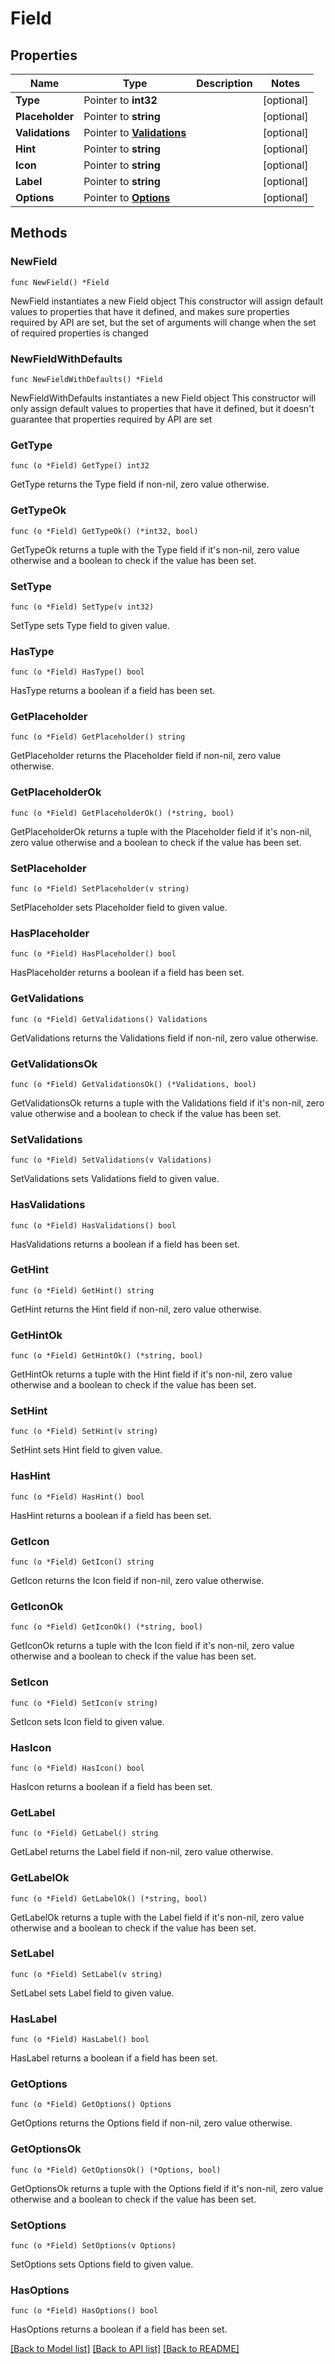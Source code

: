 # Field

## Properties

Name | Type | Description | Notes
------------ | ------------- | ------------- | -------------
**Type** | Pointer to **int32** |  | [optional] 
**Placeholder** | Pointer to **string** |  | [optional] 
**Validations** | Pointer to [**Validations**](Validations.md) |  | [optional] 
**Hint** | Pointer to **string** |  | [optional] 
**Icon** | Pointer to **string** |  | [optional] 
**Label** | Pointer to **string** |  | [optional] 
**Options** | Pointer to [**Options**](Options.md) |  | [optional] 

## Methods

### NewField

`func NewField() *Field`

NewField instantiates a new Field object
This constructor will assign default values to properties that have it defined,
and makes sure properties required by API are set, but the set of arguments
will change when the set of required properties is changed

### NewFieldWithDefaults

`func NewFieldWithDefaults() *Field`

NewFieldWithDefaults instantiates a new Field object
This constructor will only assign default values to properties that have it defined,
but it doesn't guarantee that properties required by API are set

### GetType

`func (o *Field) GetType() int32`

GetType returns the Type field if non-nil, zero value otherwise.

### GetTypeOk

`func (o *Field) GetTypeOk() (*int32, bool)`

GetTypeOk returns a tuple with the Type field if it's non-nil, zero value otherwise
and a boolean to check if the value has been set.

### SetType

`func (o *Field) SetType(v int32)`

SetType sets Type field to given value.

### HasType

`func (o *Field) HasType() bool`

HasType returns a boolean if a field has been set.

### GetPlaceholder

`func (o *Field) GetPlaceholder() string`

GetPlaceholder returns the Placeholder field if non-nil, zero value otherwise.

### GetPlaceholderOk

`func (o *Field) GetPlaceholderOk() (*string, bool)`

GetPlaceholderOk returns a tuple with the Placeholder field if it's non-nil, zero value otherwise
and a boolean to check if the value has been set.

### SetPlaceholder

`func (o *Field) SetPlaceholder(v string)`

SetPlaceholder sets Placeholder field to given value.

### HasPlaceholder

`func (o *Field) HasPlaceholder() bool`

HasPlaceholder returns a boolean if a field has been set.

### GetValidations

`func (o *Field) GetValidations() Validations`

GetValidations returns the Validations field if non-nil, zero value otherwise.

### GetValidationsOk

`func (o *Field) GetValidationsOk() (*Validations, bool)`

GetValidationsOk returns a tuple with the Validations field if it's non-nil, zero value otherwise
and a boolean to check if the value has been set.

### SetValidations

`func (o *Field) SetValidations(v Validations)`

SetValidations sets Validations field to given value.

### HasValidations

`func (o *Field) HasValidations() bool`

HasValidations returns a boolean if a field has been set.

### GetHint

`func (o *Field) GetHint() string`

GetHint returns the Hint field if non-nil, zero value otherwise.

### GetHintOk

`func (o *Field) GetHintOk() (*string, bool)`

GetHintOk returns a tuple with the Hint field if it's non-nil, zero value otherwise
and a boolean to check if the value has been set.

### SetHint

`func (o *Field) SetHint(v string)`

SetHint sets Hint field to given value.

### HasHint

`func (o *Field) HasHint() bool`

HasHint returns a boolean if a field has been set.

### GetIcon

`func (o *Field) GetIcon() string`

GetIcon returns the Icon field if non-nil, zero value otherwise.

### GetIconOk

`func (o *Field) GetIconOk() (*string, bool)`

GetIconOk returns a tuple with the Icon field if it's non-nil, zero value otherwise
and a boolean to check if the value has been set.

### SetIcon

`func (o *Field) SetIcon(v string)`

SetIcon sets Icon field to given value.

### HasIcon

`func (o *Field) HasIcon() bool`

HasIcon returns a boolean if a field has been set.

### GetLabel

`func (o *Field) GetLabel() string`

GetLabel returns the Label field if non-nil, zero value otherwise.

### GetLabelOk

`func (o *Field) GetLabelOk() (*string, bool)`

GetLabelOk returns a tuple with the Label field if it's non-nil, zero value otherwise
and a boolean to check if the value has been set.

### SetLabel

`func (o *Field) SetLabel(v string)`

SetLabel sets Label field to given value.

### HasLabel

`func (o *Field) HasLabel() bool`

HasLabel returns a boolean if a field has been set.

### GetOptions

`func (o *Field) GetOptions() Options`

GetOptions returns the Options field if non-nil, zero value otherwise.

### GetOptionsOk

`func (o *Field) GetOptionsOk() (*Options, bool)`

GetOptionsOk returns a tuple with the Options field if it's non-nil, zero value otherwise
and a boolean to check if the value has been set.

### SetOptions

`func (o *Field) SetOptions(v Options)`

SetOptions sets Options field to given value.

### HasOptions

`func (o *Field) HasOptions() bool`

HasOptions returns a boolean if a field has been set.


[[Back to Model list]](../README.md#documentation-for-models) [[Back to API list]](../README.md#documentation-for-api-endpoints) [[Back to README]](../README.md)



